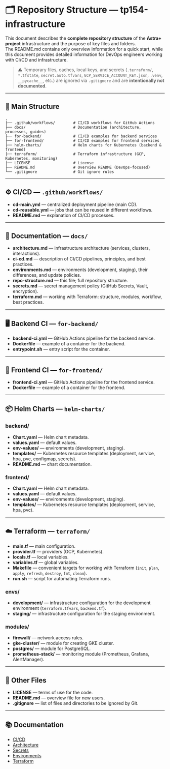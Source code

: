 # 🗂️ Repository Structure — tp154-infrastructure

This document describes the **complete repository structure** of the **Astra+ project** infrastructure and the purpose of key files and folders.  
The README.md contains only overview information for a quick start, while this document provides detailed information for DevOps engineers working with CI/CD and infrastructure.

> ⚠️ Temporary files, caches, local keys, and secrets (`.terraform/`, `*.tfstate`, `secret.auto.tfvars`, `GCP_SERVICE_ACCOUNT_KEY.json`, `.venv`, `__pycache__`, etc.) are ignored via `.gitignore` and are **intentionally not documented**.

---

## 📂 Main Structure

```
.
├── .github/workflows/        # CI/CD workflows for GitHub Actions
├── docs/                     # Documentation (architecture, processes, guides)
├── for-backend/              # CI/CD examples for backend services
├── for-frontend/             # CI/CD examples for frontend services
├── helm-charts/              # Helm charts for Kubernetes (backend & frontend)
├── terraform/                # Terraform infrastructure (GCP, Kubernetes, monitoring)
├── LICENSE                   # License
├── README.md                 # Overview README (DevOps-focused)
└── .gitignore                # Git ignore rules
```

---

## ⚙️ CI/CD — `.github/workflows/`

- **cd-main.yml** — centralized deployment pipeline (main CD).  
- **cd-reusable.yml** — jobs that can be reused in different workflows.  
- **README.md** — explanation of CI/CD processes.  

---

## 📖 Documentation — `docs/`

- **architecture.md** — infrastructure architecture (services, clusters, interactions).  
- **ci-cd.md** — description of CI/CD pipelines, principles, and best practices.  
- **environments.md** — environments (development, staging), their differences, and update policies.  
- **repo-structure.md** — this file; full repository structure.  
- **secrets.md** — secret management policy (GitHub Secrets, Vault, encryption).  
- **terraform.md** — working with Terraform: structure, modules, workflow, best practices.  

---

## 🖥 Backend CI — `for-backend/`

- **backend-ci.yml** — GitHub Actions pipeline for the backend service.  
- **Dockerfile** — example of a container for the backend.  
- **entrypoint.sh** — entry script for the container.  

---

## 🎨 Frontend CI — `for-frontend/`

- **frontend-ci.yml** — GitHub Actions pipeline for the frontend service.  
- **Dockerfile** — example of a container for the frontend.  

---

## 📦 Helm Charts — `helm-charts/`

### backend/
- **Chart.yaml** — Helm chart metadata.  
- **values.yaml** — default values.  
- **env-values/** — environments (development, staging).  
- **templates/** — Kubernetes resource templates (deployment, service, hpa, pvc, configmap, secrets).  
- **README.md** — chart documentation.  

### frontend/
- **Chart.yaml** — Helm chart metadata.  
- **values.yaml** — default values.  
- **env-values/** — environments (development, staging).  
- **templates/** — Kubernetes resource templates (deployment, service, hpa, pvc).  

---

## ☁️ Terraform — `terraform/`

- **main.tf** — main configuration.  
- **provider.tf** — providers (GCP, Kubernetes).  
- **locals.tf** — local variables.  
- **variables.tf** — global variables.  
- **Makefile** — convenient targets for working with Terraform (`init`, `plan`, `apply`, `refresh`, `destroy`, `fmt`, `clean`).  
- **run.sh** — script for automating Terraform runs.  

### envs/
- **development/** — infrastructure configuration for the development environment (`terraform.tfvars`, `backend.tf`).  
- **staging/** — infrastructure configuration for the staging environment.  

### modules/
- **firewall/** — network access rules.  
- **gke-cluster/** — module for creating GKE cluster.  
- **postgres/** — module for PostgreSQL.  
- **prometheus-stack/** — monitoring module (Prometheus, Grafana, AlertManager).  

---

## 📑 Other Files

- **LICENSE** — terms of use for the code.  
- **README.md** — overview file for new users.  
- **.gitignore** — list of files and directories to be ignored by Git.  

---

## 📚 Documentation
- [CI/CD](./docs/ci-cd.md)  
- [Architecture](./docs/architecture.md)  
- [Secrets](./docs/secrets.md)  
- [Environments](./docs/environments.md)  
- [Terraform](./docs/terraform.md)  
